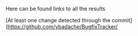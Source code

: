 Here can be found links to all the results

[At least one change detected through the commit](https://github.com/ybadache/BugfixTracker/